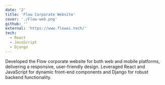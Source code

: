 ```yaml
---
date: '2'
title: 'Flow Corporate Website'
cover: './Flow-web.png'
github: ''
external: 'https://www.flowai.tech/'
tech:
  - React
  - JavaScript
  - Django
---
```


Developed the Flow corporate website for both web and mobile platforms, delivering a responsive, user-friendly design. Leveraged React and JavaScript for dynamic front-end components and Django for robust backend functionality.
